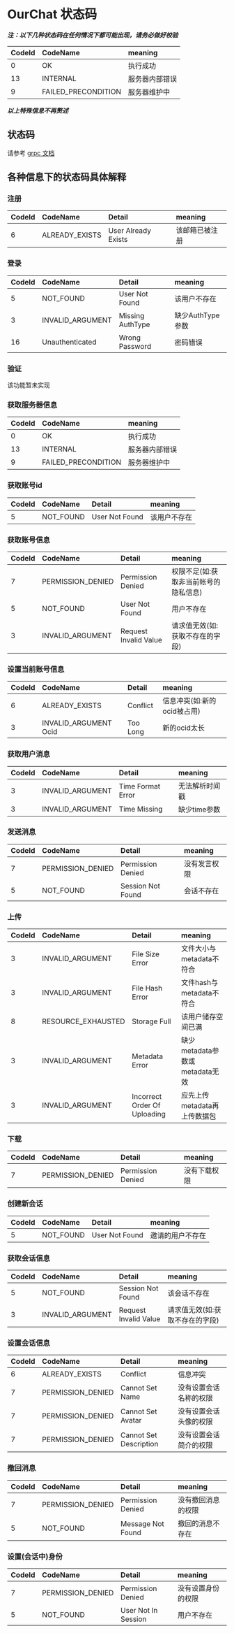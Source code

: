 # OurChat 状态码

**_注：以下几种状态码在任何情况下都可能出现，请务必做好校验_**

| CodeId | CodeName            | meaning        |
| :----- | :------------------ | :------------- |
| 0      | OK                  | 执行成功       |
| 13     | INTERNAL            | 服务器内部错误 |
| 9      | FAILED_PRECONDITION | 服务器维护中   |

**_以上特殊信息不再赘述_**

## 状态码

请参考 [grpc 文档](https://grpc.io/docs/guides/status-codes/)

## 各种信息下的状态码具体解释

### 注册

| CodeId | CodeName       | Detail              | meaning        |
| :----- | :------------- | :------------------ | :------------- |
| 6      | ALREADY_EXISTS | User Already Exists | 该邮箱已被注册 |

### 登录

| CodeId | CodeName         | Detail           | meaning          |
| :----- | :--------------- | :--------------- | :--------------- |
| 5      | NOT_FOUND        | User Not Found   | 该用户不存在     |
| 3      | INVALID_ARGUMENT | Missing AuthType | 缺少AuthType参数 |
| 16     | Unauthenticated  | Wrong Password   | 密码错误         |

### 验证

该功能暂未实现

### 获取服务器信息

| CodeId | CodeName            | meaning        |
| :----- | :------------------ | :------------- |
| 0      | OK                  | 执行成功       |
| 13     | INTERNAL            | 服务器内部错误 |
| 9      | FAILED_PRECONDITION | 服务器维护中   |

### 获取账号id

| CodeId | CodeName  | Detail         | meaning      |
| :----- | :-------- | :------------- | :----------- |
| 5      | NOT_FOUND | User Not Found | 该用户不存在 |

### 获取账号信息

| CodeId | CodeName          | Detail                | meaning                               |
| :----- | :---------------- | :-------------------- | :------------------------------------ |
| 7      | PERMISSION_DENIED | Permission Denied     | 权限不足(如:获取非当前帐号的隐私信息) |
| 5      | NOT_FOUND         | User Not Found        | 用户不存在                            |
| 3      | INVALID_ARGUMENT  | Request Invalid Value | 请求值无效(如:获取不存在的字段)       |

### 设置当前账号信息

| CodeId | CodeName              | Detail   | meaning                     |
| :----- | :-------------------- | :------- | :-------------------------- |
| 6      | ALREADY_EXISTS        | Conflict | 信息冲突(如:新的ocid被占用) |
| 3      | INVALID_ARGUMENT Ocid | Too Long | 新的ocid太长                |

### 获取用户消息

| CodeId | CodeName         | Detail            | meaning        |
| :----- | :--------------- | :---------------- | :------------- |
| 3      | INVALID_ARGUMENT | Time Format Error | 无法解析时间戳 |
| 3      | INVALID_ARGUMENT | Time Missing      | 缺少time参数   |

### 发送消息

| CodeId | CodeName          | Detail            | meaning      |
| :----- | :---------------- | :---------------- | :----------- |
| 7      | PERMISSION_DENIED | Permission Denied | 没有发言权限 |
| 5      | NOT_FOUND         | Session Not Found | 会话不存在   |

### 上传

| CodeId | CodeName           | Detail                       | meaning                        |
| :----- | :----------------- | :--------------------------- | :----------------------------- |
| 3      | INVALID_ARGUMENT   | File Size Error              | 文件大小与metadata不符合       |
| 3      | INVALID_ARGUMENT   | File Hash Error              | 文件hash与metadata不符合       |
| 8      | RESOURCE_EXHAUSTED | Storage Full                 | 该用户储存空间已满             |
| 3      | INVALID_ARGUMENT   | Metadata Error               | 缺少metadata参数或metadata无效 |
| 3      | INVALID_ARGUMENT   | Incorrect Order Of Uploading | 应先上传metadata再上传数据包   |

### 下载

| CodeId | CodeName          | Detail            | meaning      |
| :----- | :---------------- | :---------------- | :----------- |
| 7      | PERMISSION_DENIED | Permission Denied | 没有下载权限 |

### 创建新会话

| CodeId | CodeName  | Detail         | meaning          |
| :----- | :-------- | :------------- | :--------------- |
| 5      | NOT_FOUND | User Not Found | 邀请的用户不存在 |

### 获取会话信息

| CodeId | CodeName         | Detail                | meaning                         |
| :----- | :--------------- | :-------------------- | :------------------------------ |
| 5      | NOT_FOUND        | Session Not Found     | 该会话不存在                    |
| 3      | INVALID_ARGUMENT | Request Invalid Value | 请求值无效(如:获取不存在的字段) |

### 设置会话信息

| CodeId | CodeName          | Detail                 | meaning                |
| :----- | :---------------- | :--------------------- | :--------------------- |
| 6      | ALREADY_EXISTS    | Conflict               | 信息冲突               |
| 7      | PERMISSION_DENIED | Cannot Set Name        | 没有设置会话名称的权限 |
| 7      | PERMISSION_DENIED | Cannot Set Avatar      | 没有设置会话头像的权限 |
| 7      | PERMISSION_DENIED | Cannot Set Description | 没有设置会话简介的权限 |

### 撤回消息

| CodeId | CodeName          | Detail            | meaning            |
| :----- | :---------------- | :---------------- | :----------------- |
| 7      | PERMISSION_DENIED | Permission Denied | 没有撤回消息的权限 |
| 5      | NOT_FOUND         | Message Not Found | 撤回的消息不存在   |

### 设置(会话中)身份

| CodeId | CodeName          | Detail              | meaning            |
| :----- | :---------------- | :------------------ | :----------------- |
| 7      | PERMISSION_DENIED | Permission Denied   | 没有设置身份的权限 |
| 5      | NOT_FOUND         | User Not In Session | 用户不存在         |
